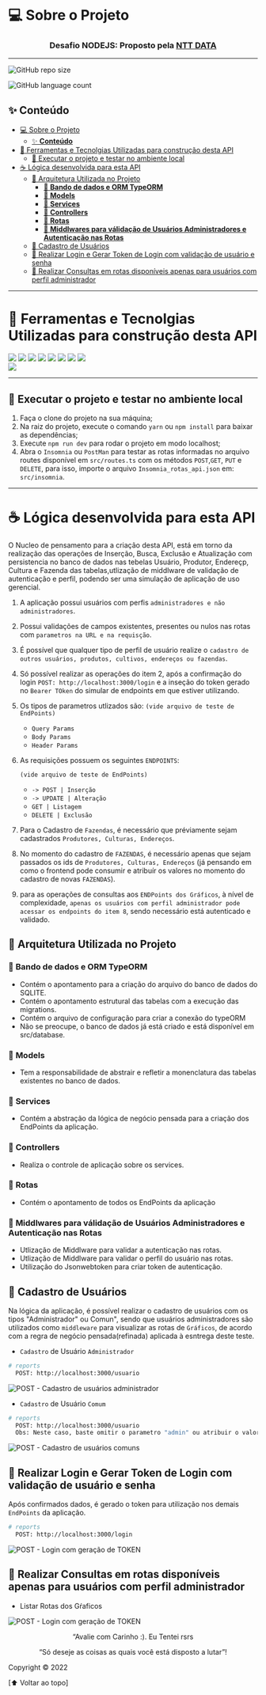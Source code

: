 # 💻 Sobre o Projeto
<h3 align="center">
  Desafio NODEJS: Proposto pela <a href="https://github.com/brain-ag/trabalhe-conosco"> NTT DATA </a>
</h3>

___

  ![GitHub repo size](https://img.shields.io/github/repo-size/vitorjobs/api_brain_agriculture?style=for-the-badge)

  ![GitHub language count](https://img.shields.io/github/languages/count/vitorjobs/api_brain_agriculture?style=for-the-badge)

## ✨ **Conteúdo**
- [💻 Sobre o Projeto](#-sobre-o-projeto)
  - [✨ **Conteúdo**](#-conteúdo)
- [🚀 Ferramentas e Tecnolgias Utilizadas para construção desta API](#-ferramentas-e-tecnolgias-utilizadas-para-construção-desta-api)
  - [🚧 Executar o projeto e testar no ambiente local](#-executar-o-projeto-e-testar-no-ambiente-local)
- [☕ Lógica desenvolvida para esta API](#-lógica-desenvolvida-para-esta-api)
  - [🚧 Arquitetura Utilizada no Projeto](#-arquitetura-utilizada-no-projeto)
    - [📝 **Bando de dados e ORM TypeORM**](#-bando-de-dados-e-orm-typeorm)
    - [📝 **Models**](#-models)
    - [📝 **Services**](#-services)
    - [📝 **Controllers**](#-controllers)
    - [📝 **Rotas**](#-rotas)
    - [📝 **Middlwares para válidação de Usuários Administradores e Autenticação nas Rotas**](#-middlwares-para-válidação-de-usuários-administradores-e-autenticação-nas-rotas)
  - [🚧 Cadastro de Usuários](#-cadastro-de-usuários)
  - [🚧 Realizar Login e Gerar Token de Login com validação de usuário e senha](#-realizar-login-e-gerar-token-de-login-com-validação-de-usuário-e-senha)
  - [🚧 Realizar Consultas em rotas disponíveis apenas para usuários com perfil administrador](#-realizar-consultas-em-rotas-disponíveis-apenas-para-usuários-com-perfil-administrador)
___

# 🚀 Ferramentas e Tecnolgias Utilizadas para construção desta API
  ![](https://img.shields.io/badge/Node.js-43853D?style=for-the-badge&logo=node.js&logoColor=white)
  ![](https://img.shields.io/badge/TypeScript-007ACC?style=for-the-badge&logo=typescript&logoColor=white)
  ![](https://img.shields.io/badge/SQLite-07405E?style=for-the-badge&logo=sqlite&logoColor=white)
  ![](https://img.shields.io/badge/visualStudio-3498DB?style=for-the-badge&logo=visualstudiocode&logoColor=white")
  ![](https://img.shields.io/badge/Markdown-000000?style=for-the-badge&logo=markdown&logoColor=white) 
  ![](https://img.shields.io/badge/JavaScript-F7DF1E?style=for-the-badge&logo=javascript&logoColor=black)
  ![](https://img.shields.io/badge/Git-E34F26?style=for-the-badge&logo=git&logoColor=white)
  ![](https://img.shields.io/badge/GitHub-100000?style=for-the-badge&logo=github&logoColor=white)  
  ![](https://img.shields.io/badge/Linux-7B42BC?style=for-the-badge&logo=linux&logoColor=black)

____

## 🚧 Executar o projeto e testar no ambiente local
1. Faça o clone do projeto na sua máquina;
2. Na raiz do projeto, execute o comando `yarn` ou `npm install` para baixar as dependências;
3. Execute `npm run dev` para rodar o projeto em modo localhost;
4. Abra o `Insomnia` ou `PostMan` para testar as rotas informadas no arquivo routes disponível em `src/routes.ts` com os métodos `POST`,`GET`, `PUT` e `DELETE`, para isso, importe o arquivo `Insomnia_rotas_api.json` em: `src/insomnia`.
___

# ☕ Lógica desenvolvida para esta API
O Nucleo de pensamento para a criação desta API, está em torno da realização das operações de Inserção, Busca, Exclusão e Atualização com persistencia no banco de dados nas tebelas Usuário, Produtor, Endereçp, Cultura e Fazenda  das tabelas,utlização de middlware de validação de autenticação e perfil, podendo ser uma simulação de aplicação de uso gerencial.

 1. A aplicação possui usuários com perfis `administradores e não administradores`.
 2. Possui validações de campos existentes, presentes ou nulos nas rotas com `parametros na URL e na requisção`.
 3. É possível que qualquer tipo de perfil de usuário realize o `cadastro de outros usuários, produtos, cultivos, endereços ou fazendas`. 
 4. Só possível realizar as operações do item 2, após a confirmação do login `POST: http://localhost:3000/login` e a inseção do token gerado no `Bearer TOken` do simular de endpoints em que estiver utilizando.
 5. Os tipos de parametros utlizados são: 
    ``(vide arquivo de teste de EndPoints)``
      - `Query Params`
      - `Body Params` 
      - `Header Params`
     
 6. As requisições possuem os seguintes `ENDPOINTS`:
    
    ``(vide arquivo de teste de EndPoints)``
     - `-> POST | Inserção` 
     - `-> UPDATE | Alteração`
     - `GET | Listagem` 
     - `DELETE | Exclusão`
   
     
 7. Para o Cadastro de `Fazendas`, é necessário que préviamente sejam cadastrados `Produtores, Culturas, Endereços`. 
 8. No momento do cadastro de `FAZENDAS`, é necessário apenas que sejam passados os ids de `Produtores, Culturas, Endereços` (já pensando em como o frontend pode consumir e atribuír os valores no momento do cadastro de novas `FAZENDAS`).
 9.  para as operações de consultas aos `ENDPoints dos Gráficos`, à nível de complexidade, `apenas os usuários com perfil administrador pode acessar os endpoints do item 8`, sendo necessário está autenticado e validado.
 
## 🚧 Arquitetura Utilizada no Projeto
### 📝 **Bando de dados e ORM TypeORM**
  * Contém o apontamento para a criação do arquivo do banco de dados do SQLITE.
  * Contém o apontamento estrutural das tabelas com a execução das migrations.
  * Contém o arquivo de configuração para criar a conexão do typeORM
  * Não se preocupe, o banco de dados já está criado e está disponível em src/database.

  ### 📝 **Models**
  * Tem a responsabilidade de abstrair e refletir a monenclatura das tabelas existentes no banco de dados.
  
  ### 📝 **Services**
  * Contém a abstração da lógica de negócio pensada para a criação dos EndPoints da aplicação.
   
  ### 📝 **Controllers**
  * Realiza o controle de aplicação sobre os services.
  
  ### 📝 **Rotas**
  *  Contém o apontamento de todos os EndPoints da aplicação

  ### 📝 **Middlwares para válidação de Usuários Administradores e Autenticação nas Rotas**
  * Utlização de Middlware para validar a autenticação nas rotas.
  * Utlização de Middlware para validar o perfil do usuário nas rotas.
  * Utilização do Jsonwebtoken para criar token de autenticação.


## 🚧 Cadastro de Usuários

Na lógica da aplicação, é possível realizar o cadastro de usuários com os tipos "Administrador" ou Comun", sendo que usuários administradores são utilizados como `middleware` para visualizar as rotas de `Gráficos`, de acordo com a regra de negócio pensada(refinada) aplicada à esntrega deste teste.

* `Cadastro` de Usuário `Administrador`
```bash
# reports
  POST: http://localhost:3000/usuario
```
![POST - Cadastro de usuários administrador](../api/.github/img/UserAdmin.gif "POST - Cadastro de usuários administrador")


* `Cadastro` de Usuário `Comum`
```bash
# reports
  POST: http://localhost:3000/usuario
  Obs: Neste caso, baste omitir o parametro "admin" ou atribuir o valor "false".
```
![POST - Cadastro de usuários comuns](../api/.github/img/UserNaoAdmin.gif "POST - Cadastro de usuários comuns")


## 🚧 Realizar Login e Gerar Token de Login com validação de usuário e senha
Após confirmados dados, é gerado o token para utilização nos demais `EndPoints` da aplicação.

```bash
# reports
  POST: http://localhost:3000/login
```
![POST - Login com geração de TOKEN](../api/.github/img/LoginToken.gif "POST - Login com geração de TOKEN")

## 🚧 Realizar Consultas em rotas disponíveis apenas para usuários com perfil administrador

* Listar Rotas dos Gŕaficos

![POST - Login com geração de TOKEN](../api/.github/img/RotasGraficos.gif "POST - Login com geração de TOKEN")

<p align="center">“Avalie com Carinho :). Eu Tentei rsrs</blockquote>

<p align="center">“Só deseje as coisas as quais você está disposto a lutar”!</blockquote>

Copyright :copyright: 2022 

[⬆ Voltar ao topo]